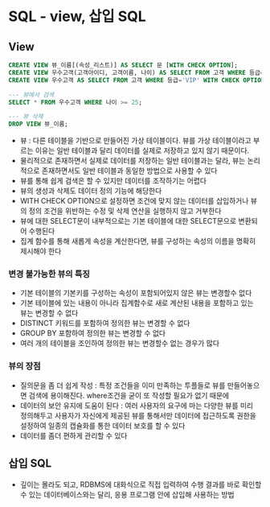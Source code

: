 # SQL - view, 삽입 SQL

## View

```sql
CREATE VIEW 뷰_이름[(속성_리스트)] AS SELECT 문 [WITH CHECK OPTION];
CREATE VIEW 우수고객(고객아이디, 고객이름, 나이) AS SELECT FROM 고객 WHERE 등급='VIP'
CREATE VIEW 우수고객 AS SELECT FROM 고객 WHERE 등급='VIP' WITH CHECK OPTION;

--- 뷰에서 검색
SELECT * FROM 우수고객 WHERE 나이 >= 25;

--- 뷰 삭제
DROP VIEW 뷰_이름;
```

- 뷰 : 다른 테이블을 기반으로 만들어진 가상 테이블이다. 뷰를 가상 테이블이라고 부르는 이유는 일반 테이블과 달리 데이터를 실제로 저장하고 있지 않기 때문이다.
- 물리적으로 존재하면서 실제로 데이터를 저장하는 일반 테이블과는 달라, 뷰는 논리적으로 존재하면서도 일반 테이블과 동일한 방법으로 사용할 수 있다
- 뷰를 통해 쉽게 검색은 할 수 있지만 데이터를 조작하기는 어렵다
- 뷰의 생성과 삭제도 데이터 정의 기능에 해당한다 
- WITH CHECK OPTION으로 설정하면 조건에 맞지 않는 데이터를 삽입하거나 뷰의 정의 조건을 위반하는 수정 및 삭제 연산을 실행하지 않고 거부한다
- 뷰에 대한 SELECT문이 내부적으로는 기본 테이블에 대한 SELECT문으로 변환되어 수행된다
- 집계 함수를 통해 새롭게 속성을 계산한다면, 뷰를 구성하는 속성의 이름을 명확히 제시해야 한다

### 변경 불가능한 뷰의 특징

- 기본 테이블의 기본키를 구성하는 속성이 포함되어있지 않은 뷰는 변경할수 없다
- 기본 테이블에 있는 내용이 아니라 집계함수로 새로 계산된 내용을 포함하고 있는 뷰는 변경할 수 없다
- DISTINCT 키워드를 포함하여 정의한 뷰는 변경할 수 없다
- GROUP BY 포함하여 정의한 뷰는 변경할 수 없다
- 여러 개의 테이블을 조인하여 정의한 뷰는 변경할수 없는 경우가 많다

### 뷰의 장점

- 질의문을 좀 더 쉽게 작성 : 특정 조건들을 이미 만족하는 투플들로 뷰를 만들어놓으면 검색에 용이해진다. where조건을 굳이 또 작성할 필요가 없기 때문에
- 데이터의 보안 유지에 도움이 된다 : 여러 사용자의 요구에 마는 다양한 뷰를 미리 정의해두고 사용자가 자신에게 제공된 뷰를 통해서만 데이터에 접근하도록 권한을 설정하여 일종의 캡슐화를 통한 데이터 보호를 할 수 있다
- 데이터를 좀더 편하게 관리할 수 있다

## 삽입 SQL

- 깊이는 몰라도 되고, RDBMS에 대화식으로 직접 입력하여 수행 결과를 바로 확인할 수 있는 데이터베이스와는 달리, 응용 프로그램 안에 삽입해 사용하는 방법